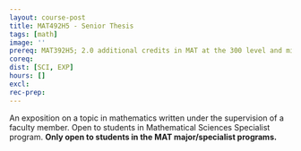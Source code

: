 ```yaml
---
layout: course-post
title: MAT492H5 - Senior Thesis
tags: [math]
image: ''
prereq: MAT392H5; 2.0 additional credits in MAT at the 300 level and minimum CGPA 2.5.
coreq: 
dist: [SCI, EXP]
hours: []
excl: 
rec-prep: 
---
```


An exposition on a topic in mathematics written under the supervision of a faculty member. Open to students in Mathematical Sciences Specialist program. **Only open to students in the MAT major/specialist programs.**

